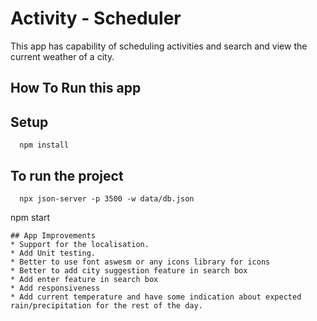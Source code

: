 # Activity - Scheduler

This app has capability of scheduling activities and search and view the current weather of a city.

## How To Run this app

## Setup
```
  npm install
```
## To run the project
```
  npx json-server -p 3500 -w data/db.json
```
  npm start
```
## App Improvements
* Support for the localisation.
* Add Unit testing.
* Better to use font aswesm or any icons library for icons
* Better to add city suggestion feature in search box
* Add enter feature in search box
* Add responsiveness 
* Add current temperature and have some indication about expected rain/precipitation for the rest of the day.
